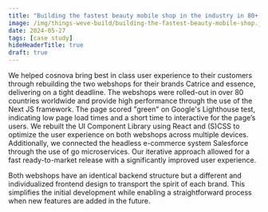 ```yaml
---
title: "Building the fastest beauty mobile shop in the industry in 80+ countries"
image: /img/things-weve-build/building-the-fastest-beauty-mobile-shop.jpg
date: 2024-05-27
tags: [case study]
hideHeaderTitle: true
draft: true
---
```


We helped cosnova bring best in class user experience to their customers through rebuilding the two webshops for their brands Catrice and essence, delivering on a tight deadline. The webshops were rolled-out in over 80 countries worldwide and provide high performance through the use of the Next JS framework. The page scored "green" on Google's Lighthouse test, indicating low page load times and a short time to interactive for the page’s users. We rebuilt the UI Component Library using React and (S)CSS to optimize the user experience on both webshops across multiple devices. Additionally, we connected the headless e-commerce system Salesforce through the use of go microservices. Our iterative approach allowed for a fast ready-to-market release with a significantly improved user experience.

Both webshops have an identical backend structure but a different and individualized frontend design to transport the spirit of each brand. This simplifies the initial development while enabling a straightforward process when new features are added in the future.
